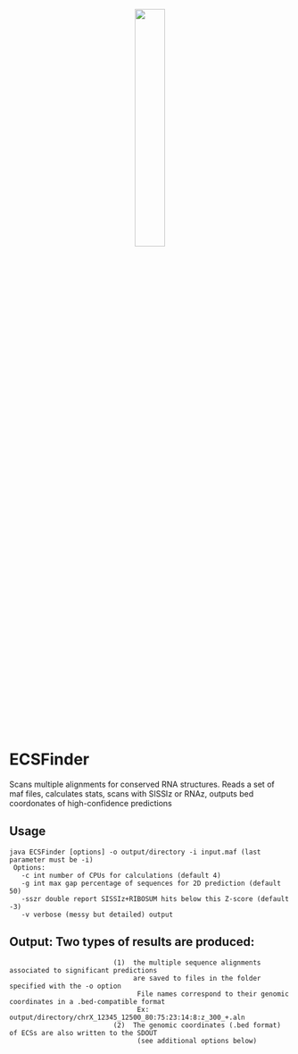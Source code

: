 


<p align="center" width="100%">
    <img width="33%" src="![magnifying-glass-clipart3](https://user-images.githubusercontent.com/44384386/195203658-1160836d-ddd7-4a04-b304-61c64fbdbdb0.jpg)"> 
</p>



# ECSFinder

Scans multiple alignments for conserved RNA structures. Reads a set of maf files, calculates stats, scans with SISSIz or RNAz, outputs bed coordonates of high-confidence predictions


## Usage

```
java ECSFinder [options] -o output/directory -i input.maf (last parameter must be -i)
 Options:
   -c int number of CPUs for calculations (default 4)
   -g int max gap percentage of sequences for 2D prediction (default 50)
   -sszr double report SISSIz+RIBOSUM hits below this Z-score (default -3)
   -v verbose (messy but detailed) output

```

 ## Output: Two types of results are produced:
                              (1)  the multiple sequence alignments associated to significant predictions
                                   are saved to files in the folder specified with the -o option
                                    File names correspond to their genomic coordinates in a .bed-compatible format
                                    Ex: output/directory/chrX_12345_12500_80:75:23:14:8:z_300_+.aln
                              (2)  The genomic coordinates (.bed format) of ECSs are also written to the SDOUT
                                    (see additional options below)
 
 
 
